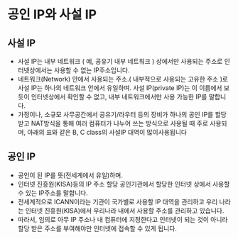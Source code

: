 # 공인 IP와 사설 IP


## 사설 IP
- 사설 IP는 내부 네트워크 ( 예, 공유기 내부 네트워크 ) 상에서만 사용되는 주소로 인터넷상에서는 사용할 수 없는 IP주소입니다.
- 네트워크(Network) 안에서 사용되는 주소.( 내부적으로 사용되는 고유한 주소 )로 사설 IP는 하나의 네트워크 안에서 유일하며. 사설 IP(private IP)는 이 이름에서 보듯이 인터넷상에서 확인할 수 없고, 내부 네트워크에서만 사용 가능한 IP를 말합니다.
- 가정이나, 소규모 사무공간에서 공유기/라우터 등의 장비가 하나의 공인 IP를 할당 받고 NAT방식을 통해 여러  컴퓨터가 나누어 쓰는 방식으로 사용될 때 주로 사용되며, 아래의 표와 같은  B, C class의 사설IP 대역이  많이사용됩니다

## 공인 IP 
- 공인이 된 IP를 뜻(전세계에서 유일)하며. 
- 인터넷 진흥원(KISA)등의 IP 주소 할당 공인기관에서 할당한 인터넷 상에서 사용할 수 있는 IP주소를 말합니다.
- 전세계적으로 ICANN이라는 기관이 국가별로 사용할 IP 대역을 관리하고 우리 나라는 인터넷 진흥원(KISA)에서 우리나라 내에서 사용할 주소를 관리하고 있습니다.
- 따라서, 임의로 아무 IP 주소나 내 컴퓨터에 지정한다고 인터넷이 되는 것이 아니라 할당 받은 주소를 부여해야만 인터넷에 접속할 수 있게 됩니다.



